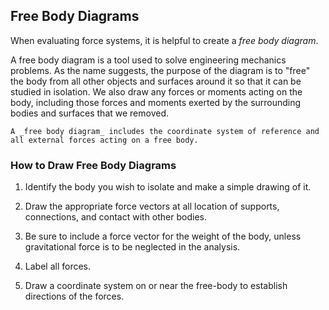 ## Free Body Diagrams

When evaluating force systems, it is helpful to create a _free body diagram_.

A free body diagram is a tool used to solve engineering mechanics problems. As the name suggests, the purpose of the diagram is to "free" the body from all other objects and surfaces around it so that it can be studied in isolation. We also draw any forces or moments acting on the body, including those forces and moments exerted by the surrounding bodies and surfaces that we removed.

```{tip}
A _free body diagram_ includes the coordinate system of reference and all external forces acting on a free body.
```

### How to Draw Free Body Diagrams

1. Identify the body you wish to isolate and make a simple drawing of it. 

2. Draw the appropriate force vectors at all location of supports, connections, and contact with other bodies. 

3. Be sure to include a force vector for the weight of the body, unless gravitational force is to be neglected in the analysis. 

4. Label all forces. 

5. Draw a coordinate system on or near the free-body to establish directions of the forces. 
